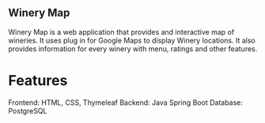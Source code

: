 ## Winery Map
Winery Map is a web application that provides and interactive map of wineries. It uses plug in for Google Maps to display Winery locations. It also provides information for every winery with menu, ratings and other features.
# Features
Frontend: HTML, CSS, Thymeleaf 
Backend: Java Spring Boot
Database: PostgreSQL
